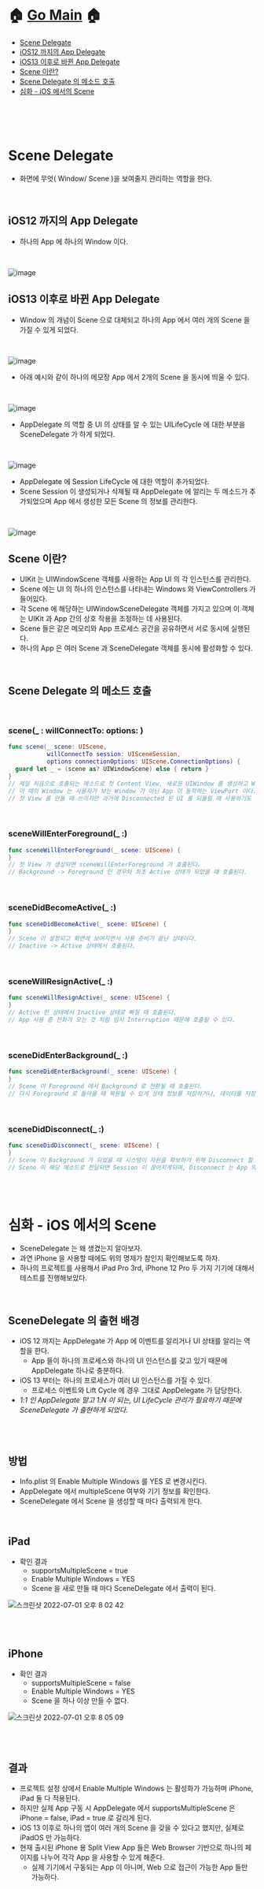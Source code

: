 # 🏠   [Go Main](https://github.com/Raccoon97/Swift/blob/main/README.md)   🏠
- [Scene Delegate](https://github.com/Raccoon97/Swift/blob/main/iOS/Scene%20Delegate.md#scene-delegate)
- [iOS12 까지의 App Delegate](https://github.com/Raccoon97/Swift/blob/main/iOS/Scene%20Delegate.md#ios12-%EA%B9%8C%EC%A7%80%EC%9D%98-app-delegate)
- [iOS13 이후로 바뀐 App Delegate](https://github.com/Raccoon97/Swift/blob/main/iOS/Scene%20Delegate.md#ios13-%EC%9D%B4%ED%9B%84%EB%A1%9C-%EB%B0%94%EB%80%90-app-delegate)
- [Scene 이란?](https://github.com/Raccoon97/Swift/blob/main/iOS/Scene%20Delegate.md#scene-%EC%9D%B4%EB%9E%80)
- [Scene Delegate 의 메소드 호출](https://github.com/Raccoon97/Swift/blob/main/iOS/Scene%20Delegate.md#scene-delegate-%EC%9D%98-%EB%A9%94%EC%86%8C%EB%93%9C-%ED%98%B8%EC%B6%9C)
- [심화 - iOS 에서의 Scene](https://github.com/Raccoon97/Swift/blob/main/iOS/Scene%20Delegate.md#%EC%8B%AC%ED%99%94---ios-%EC%97%90%EC%84%9C%EC%9D%98-scene)

<br><br><br>

# Scene Delegate
- 화면에 무엇( Window/ Scene )을 보여줄지 관리하는 역할을 한다.

<br>

## iOS12 까지의 App Delegate
- 하나의 App 에 하나의 Window 이다.

<br>

![image](https://user-images.githubusercontent.com/101554627/175017828-1a18ddab-1c1c-4804-9baf-72127715745c.png)

## iOS13 이후로 바뀐 App Delegate
- Window 의 개념이 Scene 으로 대체되고 하나의 App 에서 여러 개의 Scene 을 가질 수 있게 되었다.

<br>

![image](https://user-images.githubusercontent.com/101554627/175017838-36ca3dfc-e158-4248-a4d6-9dcc902e2181.png)
- 아래 예시와 같이 하나의 메모장 App 에서 2개의 Scene 을 동시에 띄울 수 있다.

<br>

![image](https://user-images.githubusercontent.com/101554627/175018913-8ba00d8a-0d21-41aa-bf81-b6bec1437e1f.png)

- AppDelegate 의 역할 중 UI 의 상태를 알 수 있는 UILifeCycle 에 대한 부분을 SceneDelegate 가 하게 되었다.

<br>

![image](https://user-images.githubusercontent.com/101554627/175018354-c886ccf0-f66c-438a-be3f-81b08f3e8472.png)
- AppDelegate 에 Session LifeCycle 에 대한 역할이 추가되었다.
- Scene Session 이 생성되거나 삭제될 때 AppDelegate 에 알리는 두 메소드가 추가되었으며 App 에서 생성한 모든 Scene 의 정보를 관리한다.
<br>

![image](https://user-images.githubusercontent.com/101554627/175018791-74f86477-1706-4dd0-a055-17ff4bfed4dd.png)


## Scene 이란?
- UIKit 는 UIWindowScene 객체를 사용하는 App UI 의 각 인스턴스를 관리한다.
- Scene 에는 UI 의 하나의 인스턴스를 나타내는 Windows 와 ViewControllers 가 들어있다.
- 각 Scene 에 해당하는 UIWindowSceneDelegate 객체를 가지고 있으며 이 객체는 UIKit 과 App 간의 상호 작용을 조정하는 데 사용된다.
- Scene 들은 같은 메모리와 App 프로세스 공간을 공유하면서 서로 동시에 실행된다.
- 하나의 App 은 여러 Scene 과 SceneDelegate 객체를 동시에 활성화할 수 있다.

<br>

## Scene Delegate 의 메소드 호출

<br>

### scene(_ : willConnectTo: options: )
```swift
func scene(_ scene: UIScene, 
           willConnectTo session: UISceneSession, 
           options connectionOptions: UIScene.ConnectionOptions) {
  guard let _ = (scene as? UIWindowScene) else { return }
}
// 제일 처음으로 호출되는 메소드로 첫 Content View, 새로운 UIWindow 를 생성하고 Window 의 RootViewController 를 설정한다.
// 이 때의 Window 는 사용자가 보는 Window 가 아닌 App 이 동작하는 ViewPort 이다.
// 첫 View 를 만들 때 쓰이지만 과거에 Disconnected 된 UI 를 되돌릴 때 사용하기도 한다.
```

<br>

### sceneWillEnterForeground(_ :)
```swift
func sceneWillEnterForeground(_ scene: UIScene) {
}
// 첫 View 가 생성되면 sceneWillEnterForeground 가 호출된다.
// Background -> Foreground 인 경우와 최초 Active 상태가 되었을 때 호출된다.
```

<br>

### sceneDidBecomeActive(_ :)
```swift
func sceneDidBecomeActive(_ scene: UIScene) {
}
// Scene 이 설정되고 화면에 보여지면서 사용 준비가 끝난 상태이다.
// Inactive -> Active 상태에서 호출된다.
```

<br>

### sceneWillResignActive(_ :)
```swift
func sceneWillResignActive(_ scene: UIScene) {
}
// Active 한 상태에서 Inactive 상태로 빠질 때 호출된다.
// App 사용 중 전화가 오는 것 처럼 임시 Interruption 때문에 호출될 수 있다.
```

<br>

### sceneDidEnterBackground(_ :)
```swift
func sceneDidEnterBackground(_ scene: UIScene) {
}
// Scene 이 Foreground 에서 Background 로 전환될 때 호출된다.
// 다시 Foreground 로 돌아올 때 복원될 수 있게 상태 정보를 저장하거나, 데이터를 저장, 공유 자원을 반환하는 일을 한다.
```

<br>

### sceneDidDisconnect(_ :)
```swift
func sceneDidDisconnect(_ scene: UIScene) {
}
// Scene 이 Background 가 되었을 때 시스템이 자원을 확보하기 위해 Disconnect 할 수 있다 --> Suspended
// Scene 이 해당 메소드로 전달되면 Session 이 끊어지게되며, Disconnect 는 App 의 종료와는 다르다
```

<br>

<br>

# 심화 - iOS 에서의 Scene
- SceneDelegate 는 왜 생겼는지 알아보자.
- 과연 iPhone 을 사용할 때에도 위의 명제가 참인지 확인해보도록 하자.
- 하나의 프로젝트를 사용해서 iPad Pro 3rd, iPhone 12 Pro 두 가지 기기에 대해서 테스트를 진행해보았다.

<br>

## SceneDelegate 의 출현 배경
- iOS 12 까지는 AppDelegate 가 App 에 이벤트를 알리거나 UI 상태를 알리는 역할을 한다.
  - App 들이 하나의 프로세스와 하나의 UI 인스턴스를 갖고 있기 때문에 AppDelegate 하나로 충분하다.
- iOS 13 부터는 하나의 프로세스가 여러 UI 인스턴스를 가질 수 있다.
  - 프로세스 이벤트와 Lift Cycle 에 경우 그대로 AppDelegate 가 담당한다.
- _1:1 인 AppDelegate 말고 1:N 이 되는, UI LifeCycle 관리가 필요하기 때문에 SceneDelegate 가 출현하게 되었다._

<br>
<br>

## 방법
- Info.plist 의 Enable Multiple Windows 를 YES 로 변경시킨다.
- AppDelegate 에서 multipleScene 여부와 기기 정보를 확인한다.
- SceneDelegate 에서 Scene 을 생성할 때 마다 출력되게 한다.

<br>

## iPad
- 확인 결과 
  - supportsMultipleScene = true
  - Enable Multiple Windows = YES
  - Scene 을 새로 만들 때 마다 SceneDelegate 에서 출력이 된다.

![스크린샷 2022-07-01 오후 8 02 42](https://user-images.githubusercontent.com/101554627/176884985-d323acf4-d20c-43e8-aa18-e20efd92a6cc.png)


<br><br>

## iPhone
- 확인 결과 
  - supportsMultipleScene = false
  - Enable Multiple Windows = YES
  - Scene 을 하나 이상 만들 수 없다.

![스크린샷 2022-07-01 오후 8 05 09](https://user-images.githubusercontent.com/101554627/176884995-35fb4f49-02b8-4cbd-ae80-8098f45a8389.png)

<br><br>

## 결과
- 프로젝트 설정 상에서 Enable Multiple Windows 는 활성화가 가능하며 iPhone, iPad 둘 다 적용된다.
- 하지만 실제 App 구동 시 AppDelegate 에서 supportsMultipleScene 은 iPhone = false, iPad = true 로 갈리게 된다.
- iOS 13 이후로 하나의 앱이 여러 개의 Scene 을 갖을 수 있다고 했지만, 실제로 iPadOS 만 가능하다.
- 현재 출시된 iPhone 용 Split View App 들은 Web Browser 기반으로 하나의 페이지를 나누어 각각 App 을 사용할 수 있게 해준다.
  - 실제 기기에서 구동되는 App 이 아니며, Web 으로 접근이 가능한 App 들만 가능하다.


<br>

<br>

<br>

# 참조
- [Jake님](https://ios-development.tistory.com/53)
- [Sueaty님](https://sueaty.tistory.com/134)
- [Lena님](https://velog.io/@dev-lena/iOS-AppDelegate%EC%99%80-SceneDelegate)
- [iPadOS Tutorial](https://www.raywenderlich.com/5814609-adopting-scenes-in-ipados)
